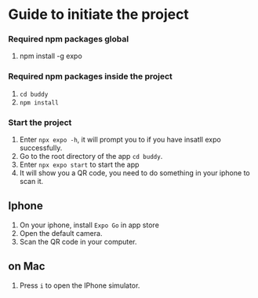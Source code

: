 # Guide to initiate the project

### Required npm packages global

1. npm install -g expo

### Required npm packages inside the project

1. `cd buddy`
1. `npm install`

### Start the project

1. Enter `npx expo -h`, it will prompt you to if you have insatll expo successfully.
1. Go to the root directory of the app `cd buddy`.
1. Enter `npx expo start` to start the app
1. It will show you a QR code, you need to do something in your iphone to scan it.

## Iphone

1. On your iphone, install `Expo Go` in app store
1. Open the default camera.
1. Scan the QR code in your computer.

## on Mac

1. Press `i` to open the IPhone simulator.

